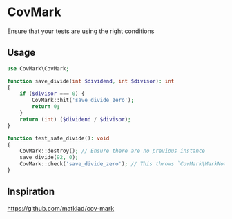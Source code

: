 # CovMark

Ensure that your tests are using the right conditions

## Usage

```php
use CovMark\CovMark;

function save_divide(int $dividend, int $divisor): int
{
    if ($divisor === 0) {
        CovMark::hit('save_divide_zero');
        return 0;
    }
    return (int) ($dividend / $divisor);
}

function test_safe_divide(): void
{
    CovMark::destroy(); // Ensure there are no previous instance
    save_divide(92, 0);
    CovMark::check('save_divide_zero'); // This throws `CovMark\MarkNotHit` if mark is not hit 
}
```

## Inspiration

https://github.com/matklad/cov-mark
